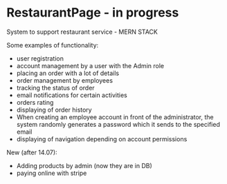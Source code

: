 # RestaurantPage - in progress
System to support restaurant service - MERN STACK

Some examples of functionality:
- user registration
- account management by a user with the Admin role
- placing an order with a lot of details
- order management by employees
- tracking the status of order
- email notifications for certain activities
- orders rating
- displaying of order history
- When creating an employee account in front of the administrator, the system randomly generates a password which it sends to the specified email
- displaying of navigation depending on account permissions

New (after 14.07):
- Adding products by admin (now they are in DB)
- paying online with stripe
